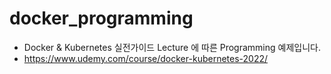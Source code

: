 # docker_programming


- Docker & Kubernetes 실전가이드 Lecture 에 따른 Programming 예제입니다.
- https://www.udemy.com/course/docker-kubernetes-2022/